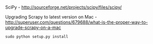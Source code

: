 SciPy - http://sourceforge.net/projects/scipy/files/scipy/

Upgrading Scrapy to latest version on Mac - 
http://superuser.com/questions/679688/what-is-the-proper-way-to-upgrade-scrapy-on-a-mac
````
sudo python setup.py install
````